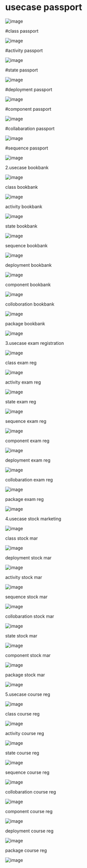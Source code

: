# usecase passport
![image](https://github.com/Shaiksammera/ooad/assets/112576522/72948640-3950-44aa-9147-89e08513d6bc)

#class passport

![image](https://github.com/Shaiksammera/ooad/assets/112576522/640fd6f8-2de5-4365-99f0-c02c23ea0ccd)

#activity passport

![image](https://github.com/Shaiksammera/ooad/assets/112576522/6c12a33f-e92f-4a8e-9f19-6d55abeee635)

#state passport

![image](https://github.com/Shaiksammera/ooad/assets/112576522/129e2e54-d216-43ae-92c5-11e192795546)

#deployment passport

![image](https://github.com/Shaiksammera/ooad/assets/112576522/3b35e756-4127-4587-9175-ef0e26318e6f)

#component passport

![image](https://github.com/Shaiksammera/ooad/assets/112576522/f40de58d-830b-435c-b236-6785004b7af9)

#collabaration passport

![image](https://github.com/Shaiksammera/ooad/assets/112576522/e2cb39df-6dd3-484c-a624-1430f791b485)

#sequence passport

![image](https://github.com/Shaiksammera/ooad/assets/112576522/8422508c-3cd6-497e-9721-a1ff53a26744)

2.usecase bookbank

![image](https://github.com/Shaiksammera/ooad/assets/112576522/2f72b435-3155-4783-9e49-3785c6604305)

class bookbank

![image](https://github.com/Shaiksammera/ooad/assets/112576522/95b1a733-104c-4f46-87b9-468a653aacae)

activity bookbank

![image](https://github.com/Shaiksammera/ooad/assets/112576522/f0230ef1-1b9c-422c-8b0c-33b7f2e09334)

state bookbank

![image](https://github.com/Shaiksammera/ooad/assets/112576522/cc3c5f86-e4f6-4583-8787-846472da45e2)

sequence bookbank

![image](https://github.com/Shaiksammera/ooad/assets/112576522/c095bcdc-da0b-4c3a-b4fb-2cd7e2ff17cf)

deployment bookbank

![image](https://github.com/Shaiksammera/ooad/assets/112576522/6054c10f-3b34-415e-800f-8584b42cca3d)

component bookbank

![image](https://github.com/Shaiksammera/ooad/assets/112576522/4842a6c8-6701-481f-822a-eb315874ac37)

colloboration bookbank

![image](https://github.com/Shaiksammera/ooad/assets/112576522/3ee1d489-5d21-4143-ba80-37ed8d368ce5)

package bookbank

![image](https://github.com/Shaiksammera/ooad/assets/112576522/41141e8a-1eab-4fcb-9749-865d9e582095)

3.usecase exam registration

![image](https://github.com/Shaiksammera/ooad/assets/112576522/60fda787-b642-44d1-b91a-8b877f0de063)

class exam reg

![image](https://github.com/Shaiksammera/ooad/assets/112576522/269108f3-6e2e-4eea-92f4-54078b570c49)

activity exam reg

![image](https://github.com/Shaiksammera/ooad/assets/112576522/d6eac168-1858-41a1-a6bd-f27f45fde4e5)

state exam reg

![image](https://github.com/Shaiksammera/ooad/assets/112576522/6cb956d9-f8c0-455e-9a52-eb5e72244e09)

sequence exam reg

![image](https://github.com/Shaiksammera/ooad/assets/112576522/3704d5ef-b8c7-45b7-8855-f684bbe3e35e)

component exam reg

![image](https://github.com/Shaiksammera/ooad/assets/112576522/119827ff-5e28-4a1b-95ef-f03dd2e023aa)

deployment exam reg

![image](https://github.com/Shaiksammera/ooad/assets/112576522/bd0b3834-ff10-4702-b0cc-97a9fbb35376)

collobaration exam reg

![image](https://github.com/Shaiksammera/ooad/assets/112576522/f5039e5f-f3f4-40ab-a1ac-850c45fe5ad7)

package exam reg

![image](https://github.com/Shaiksammera/ooad/assets/112576522/b6b07d6b-42eb-42da-97dd-7445adce606d)

4.usecase stock marketing

![image](https://github.com/Shaiksammera/ooad/assets/112576522/ee9a264f-7b20-40c5-9005-b796c2a999f6)

class stock mar

![image](https://github.com/Shaiksammera/ooad/assets/112576522/87065b67-2a9c-42a3-b8b2-35ac75933f4f)

deployment stock mar

![image](https://github.com/Shaiksammera/ooad/assets/112576522/62ed1849-a8c0-4a18-a96b-145ff51e4a99)

activity stock mar

![image](https://github.com/Shaiksammera/ooad/assets/112576522/5d88741b-5260-425b-8121-8d1b75e2d61a)

sequence stock mar

![image](https://github.com/Shaiksammera/ooad/assets/112576522/13463999-4c53-4f45-ae3f-8dc0c974da66)

collobaration stock mar

![image](https://github.com/Shaiksammera/ooad/assets/112576522/27bb1e41-8603-4889-b1f9-8810d8fad13d)

state stock mar

![image](https://github.com/Shaiksammera/ooad/assets/112576522/82e80ad2-c915-495d-8a33-1fe35a951552)

component stock mar

![image](https://github.com/Shaiksammera/ooad/assets/112576522/f7ae49b6-a918-4430-afd8-495d43e9f1ab)

package stock mar

![image](https://github.com/Shaiksammera/ooad/assets/112576522/83cfca06-10ab-4fab-aa23-00bec9495de0)

5.usecase course reg

![image](https://github.com/Shaiksammera/ooad/assets/112576522/47293822-cfa9-4017-86fe-3432dfb1df36)

class course reg

![image](https://github.com/Shaiksammera/ooad/assets/112576522/46adf70b-1e51-4ead-9fad-0b8959b6be96)

activity course reg

![image](https://github.com/Shaiksammera/ooad/assets/112576522/5b0ebfbf-961c-488b-810a-0f1202f0ee4a)

state course reg

![image](https://github.com/Shaiksammera/ooad/assets/112576522/74c9f2c4-1eb6-46c8-8f55-ff30bb0fe06c)

sequence course reg

![image](https://github.com/Shaiksammera/ooad/assets/112576522/c448f5c3-46df-44d9-9a02-01ab3772954d)

collobaration course reg

![image](https://github.com/Shaiksammera/ooad/assets/112576522/440f6f8c-1885-4bc5-a8f9-4f72af1f5c5d)

component course reg

![image](https://github.com/Shaiksammera/ooad/assets/112576522/ee1b5d7e-ac38-4ce5-b48e-778a61f6d877)

deployment course reg

![image](https://github.com/Shaiksammera/ooad/assets/112576522/d9750175-066d-4f04-98d2-0a8623fbbc8f)

package course reg

![image](https://github.com/Shaiksammera/ooad/assets/112576522/a13a0f95-7c92-4e07-94d6-858649f16c35)










